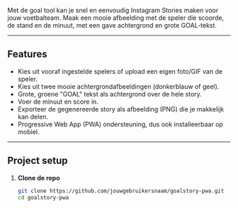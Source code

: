 Met de goal tool kan je snel en eenvoudig Instagram Stories maken voor jouw voetbalteam. Maak een mooie afbeelding met de speler die scoorde, de stand en de minuut, met een gave achtergrond en grote GOAL-tekst.

---

## Features

- Kies uit vooraf ingestelde spelers of upload een eigen foto/GIF van de speler.
- Kies uit twee mooie achtergrondafbeeldingen (donkerblauw of geel).
- Grote, groene "GOAL" tekst als achtergrond over de hele story.
- Voer de minuut en score in.
- Exporteer de gegenereerde story als afbeelding (PNG) die je makkelijk kan delen.
- Progressive Web App (PWA) ondersteuning, dus ook installeerbaar op mobiel.

---

## Project setup

1. **Clone de repo**

   ```bash
   git clone https://github.com/jouwgebruikersnaam/goalstory-pwa.git
   cd goalstory-pwa
